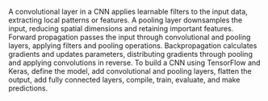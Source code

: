 A convolutional layer in a CNN applies learnable filters to the input data, extracting local patterns or features.
A pooling layer downsamples the input, reducing spatial dimensions and retaining important features.
Forward propagation passes the input through convolutional and pooling layers, applying filters and pooling operations.
Backpropagation calculates gradients and updates parameters, distributing gradients through pooling and applying convolutions in reverse.
To build a CNN using TensorFlow and Keras, define the model, add convolutional and pooling layers, flatten the output, add fully connected layers, compile, train, evaluate, and make predictions.